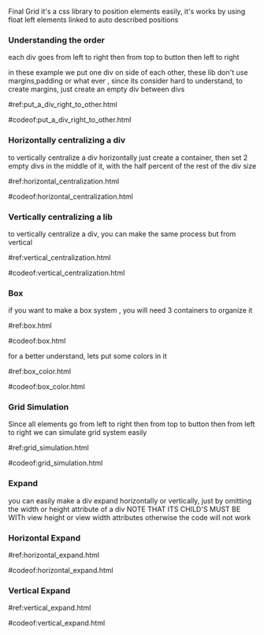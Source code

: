 Final Grid it's a css library to position elements
easily, it's works by using float left elements linked 
to auto described positions

### Understanding the order
each div goes from left to right then from top to button then left to right 

in these example we put one div on side of each other, these lib don't use margins,padding 
or what ever , since its consider hard to understand, to create margins, just create an 
empty div between divs

#ref:put_a_div_right_to_other.html


#codeof:put_a_div_right_to_other.html


### Horizontally centralizing a div 
to vertically centralize a div horizontally just create a container,
then set 2 empty divs in the middle of it, with the half percent of the rest of the div size

#ref:horizontal_centralization.html


#codeof:horizontal_centralization.html


### Vertically centralizing a lib 

to vertically centralize a div, you can make the same process but from vertical

#ref:vertical_centralization.html

#codeof:vertical_centralization.html

### Box 
if you want to make a box system , you will need 3 containers to organize it 

#ref:box.html

#codeof:box.html

for a better understand, lets put some colors in it


#ref:box_color.html

#codeof:box_color.html


### Grid Simulation
Since all elements go from left to right then from top to button then from left to right
we can simulate grid system easily 

#ref:grid_simulation.html

#codeof:grid_simulation.html

###  Expand
you can easily make a div expand horizontally or vertically, just by omitting the width or 
height attribute of a div NOTE THAT ITS CHILD'S MUST BE WITh view height or view width attributes
otherwise the code will not work

### Horizontal Expand

#ref:horizontal_expand.html

#codeof:horizontal_expand.html


### Vertical Expand

#ref:vertical_expand.html

#codeof:vertical_expand.html

